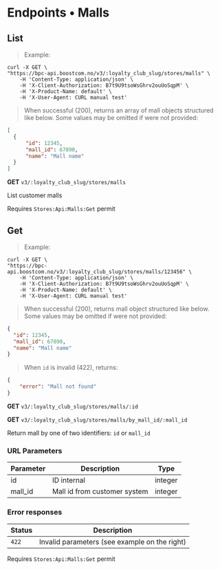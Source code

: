 # Endpoints &bull; Malls

## <a name="v3-mall-list"></a> List

> Example:

```shell
curl -X GET \
"https://bpc-api.boostcom.no/v3/:loyalty_club_slug/stores/malls" \
    -H 'Content-Type: application/json' \
    -H 'X-Client-Authorization: B7t9U9tsoWsGhrv2ouUoSqpM' \
    -H 'X-Product-Name: default' \
    -H 'X-User-Agent: CURL manual test'
```

> When successful (200), returns an array of mall objects structured like below. Some values may be omitted if were not provided:

```json
[
  {
      "id": 12345,
      "mall_id": 67890,
      "name": "Mall name"
  }
]
``` 

**GET** `v3/:loyalty_club_slug/stores/malls`

List customer malls

<aside class="notice">
Requires <code>Stores:Api:Malls:Get</code> permit
</aside> 

## <a name="v3-mall-get"></a> Get

> Example:

```shell
curl -X GET \
"https://bpc-api.boostcom.no/v3/:loyalty_club_slug/stores/malls/123456" \
    -H 'Content-Type: application/json' \
    -H 'X-Client-Authorization: B7t9U9tsoWsGhrv2ouUoSqpM' \
    -H 'X-Product-Name: default' \
    -H 'X-User-Agent: CURL manual test'
```

> When successful (200), returns mall object structured like below. Some values may be omitted if were not provided:

```json
{
  "id": 12345,
  "mall_id": 67890,
  "name": "Mall name"
}
``` 

> When `id` is invalid (422), returns:

```json
{
    "error": "Mall not found"
}
``` 

**GET** `v3/:loyalty_club_slug/stores/malls/:id`

**GET** `v3/:loyalty_club_slug/stores/malls/by_mall_id/:mall_id`

Return mall by one of two identifiers: `id` or `mall_id`


### URL Parameters

Parameter | Description | Type
--------- | ----------- | ------
id | ID internal | integer
mall_id | Mall id from customer system | integer

### Error responses

Status | Description
--------- | ----------- 
`422` | Invalid parameters (see example on the right)

<aside class="notice">
Requires <code>Stores:Api:Malls:Get</code> permit
</aside> 